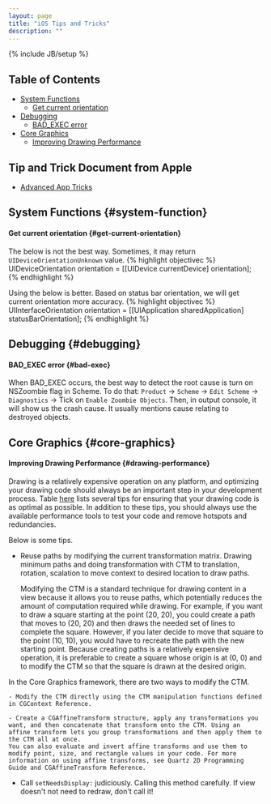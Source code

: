 ```yaml
---
layout: page
title: "iOS Tips and Tricks"
description: ""
---
```

{% include JB/setup %}

## Table of Contents
- [System Functions](#system-function)
	- [Get current orientation](#get-current-orientation)
- [Debugging](#debugging)
	- [BAD_EXEC error](#bad-exec)
- [Core Graphics](#core-graphics)
	- [Improving Drawing Performance](#drawing-performance)
## Tip and Trick Document from Apple
- [Advanced App Tricks](https://developer.apple.com/library/ios/documentation/iPhone/Conceptual/iPhoneOSProgrammingGuide/AdvancedAppTricks/AdvancedAppTricks.html)

## System Functions {#system-function}
#### Get current orientation {#get-current-orientation}

The below is not the best way. Sometimes, it may return ```UIDeviceOrientationUnknown``` value.
{% highlight objectivec %}
UIDeviceOrientation orientation = [[UIDevice currentDevice] orientation];
{% endhighlight %}

Using the below is better. Based on status bar orientation, we will get current orientation more accuracy.
{% highlight objectivec %}
UIInterfaceOrientation orientation = [[UIApplication sharedApplication] statusBarOrientation];
{% endhighlight %}

## Debugging {#debugging}
#### BAD_EXEC error {#bad-exec}
When BAD_EXEC occurs, the best way to detect the root cause is turn on NSZoombie flag in Scheme.
To do that: ```Product``` -> ```Scheme``` -> ```Edit Scheme``` -> ```Diagnostics``` -> Tick on ```Enable Zoombie Objects```. 
Then, in output console, it will show us the crash cause. It usually mentions cause relating to destroyed objects.

## Core Graphics {#core-graphics}
#### Improving Drawing Performance {#drawing-performance}
Drawing is a relatively expensive operation on any platform, and optimizing your drawing code should always be an important step in your development process. Table [here](https://developer.apple.com/library/ios/documentation/2ddrawing/conceptual/drawingprintingios/DrawingTips/DrawingTips.html#//apple_ref/doc/uid/TP40010156-CH18-SW1) lists several tips for ensuring that your drawing code is as optimal as possible. In addition to these tips, you should always use the available performance tools to test your code and remove hotspots and redundancies.

Below is some tips.

- Reuse paths by modifying the current transformation matrix. Drawing minimum paths and doing transformation with CTM to translation, rotation, scalation to move context to desired location to draw paths.

	Modifying the CTM is a standard technique for drawing content in a view because it allows you to reuse paths, which potentially reduces the amount of computation required while drawing. For example, if you want to draw a square starting at the point (20, 20), you could create a path that moves to (20, 20) and then draws the needed set of lines to complete the square. However, if you later decide to move that square to the point (10, 10), you would have to recreate the path with the new starting point. Because creating paths is a relatively expensive operation, it is preferable to create a square whose origin is at (0, 0) and to modify the CTM so that the square is drawn at the desired origin.

In the Core Graphics framework, there are two ways to modify the CTM. 
	
	- Modify the CTM directly using the CTM manipulation functions defined in CGContext Reference. 
	
	- Create a CGAffineTransform structure, apply any transformations you want, and then concatenate that transform onto the CTM. Using an affine transform lets you group transformations and then apply them to the CTM all at once. 
	You can also evaluate and invert affine transforms and use them to modify point, size, and rectangle values in your code. For more information on using affine transforms, see Quartz 2D Programming Guide and CGAffineTransform Reference.

- Call ```setNeedsDisplay:``` judiciously. Calling this method carefully. If view doesn't not need to redraw, don't call it!
